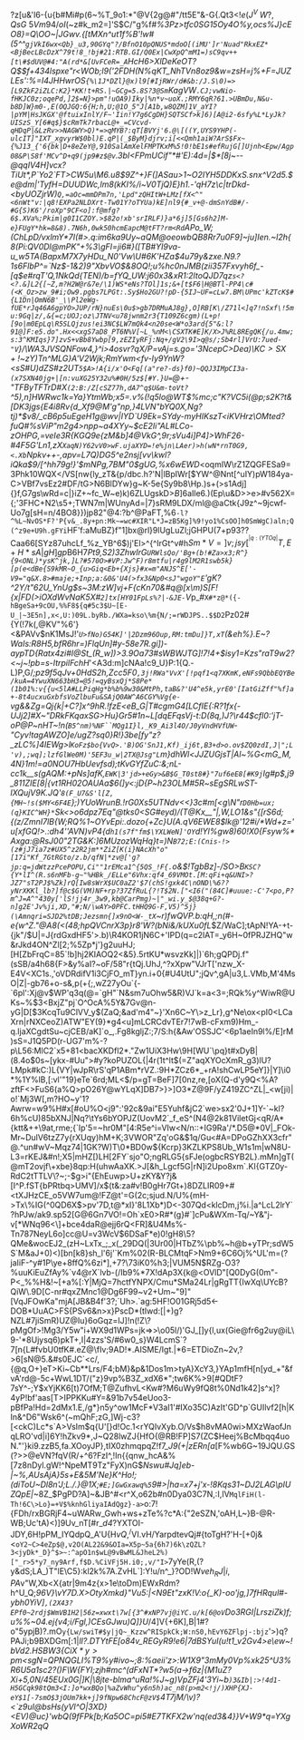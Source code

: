 ?z[u&'l6-{u{b#Mi#p(6~%T_9o1:*"@V{2g@#$%~%w<{5%$:&q>8g"m(*VK0P@V|z53i3re^b^McZt6xyL,wbC/4*]ul?^1x4'wZilvX=kc1(M.bC5O~I$~8RHp9K:.,A#"/>D'`c>;Z,]g,n)6ubk}c$"/tt5E"&-G{.Qt3<!$e(J^V\;W?,QsG~5Vm94/oI%5%Jj/pcNW{`>-!f^}w7W|?|.]E0or:9+.nP'wMU70;]m(t=dH~?azRoEh5$(~z#k_m2=]'S$C/"g%f#_%3Pz>tfc0SG15Oy4O%y,ocs%J}cEO8}=Q\OO~|JGwv.{[tMXn^ut1f%B'!w#(5^^`gjVkI6wx<Qb}_u3,90GYq"?/BfnO10pQNUS*mdoO[(iMU']r'Nuad"RkxEZ*<BjBecLBcDzX^79t!8_!bj#21:RTB.GI/Q0Ex|CwXpQ^mM1=)sC9qv++[t\#$dUV@#4:"A(rd*&[UvFCeR=_A`HcH6>XlDeKeOT?Q$$f+434lspxe"r<WOb;l9('2FDH(N%qKT_NhTVn8oz9&w=zsH=j%+F=JUZLEs':%=I4JHHwrOS`{%\1J*DZl}@x)l9[#IjRWr/d#&b:/J.S\0)=>[L9ZkF2iZLC:K2}*KK!t+RS.|~GCg=5.8S?3@Sm`KagVW`.CJ;vwNio-fHKJC0z;oqePd,]2$=N}>pm"!uOA9)Iky|%n*v~uoX.;RMY6qR?61.>UBmDu,N&u-b8D]W}m0-,E(OQJGQ:6{H;h,U;@1O_5"J[A1b,w8QZM]1V_aYI?|pYM|HsJKGX'@ftuixInlY/F~'Iin!Y7g6CgDH}SQTSCf>k]6)[A@i2-6sfy%L*LyJk?UISzS_Y[6#q$}$cRmTk7rbacL@+_=CVcvd-qHDqP|&LzRv>>NAGWY>Q)*=>qMYB?:qT[BVYj'6.@\[((Y,UYS9YHP(-ulcIT]"IXT_xgvyrW$0bl)E.qP|(_$ByM}djrv;i[<<Qmh1aiW?ArS$Fx~{%J13_{'6{bk|D+8eZeY@,910SalAmXelFMPTKxM%5!0!bE1s#efRujG[]Ujnh<Epw/Agp08&P\S8f'MCv^D+q9(jp9#z$@v`.3bI<FPmUCif"*#'E):4d=|$*[8j~--@qqIV4H]vcx?TiUt*,P`Yo2`FT>CW5u\M6.u8$9Z^+}F(]ASau>1~O2IYH5DDKxS.snx^V2d5.$e@dm|'TyfH=DUUDWc,lm8(kKI%/i~V0TjQ)E}h1.-'qH7z\c|trDkd-<byUOZjrW)`Q,=aOc=mmDPm7n,'Lpd"zQHItW+LMz[fX<^"<6nWt"v:|q8!EXPa2NLDXrt-Tw01Y?oTYUa)kE]nl9{#_v+@-dmSnYdB#/-#G{S)K6'/roXp"9CF<o]:f@mfg?6$.XVa%;Pkim|g0I1CZOY.>$82o!xb'srIRLF)}a*6j]5[Gs6h2]M-e}FUgY*hk=8&8).7N6h,0wk50hcmEapcM@tFT?rm<Rd`APo_W;\(ChLpD/vxlmY*7I(#>.q:im6ka9Uy~aQM@oeowbQB8Rr7u0*F9]~ju]Ien.~I2h{8(Pi:QV0Dl@mPK"+%3\gFI=ji6*\#}([TB#YI9va-u_w5TA(BapxM7X7yHDu_N0'V*w\U#6K'HZa$4u79y&zxe.N9.?1s6FlbP^=`Nz$-1&2)9"XbvV*O$&8OQ!;u%hc0nJMB(zii357Fxvyh6f_-[q$e#rqT'Q,1NkQd{TEN)$/b=%]9@`]9$fYQ_UW:j60x3&xR1:2ltoQJD7qz`s<?<?.&]L2{[~Z,m?H2W@r&7e/\1)WS*eNs?TOl]1s;&+[t$F6|H@BTl-PP4\c#(<K_Oz>zw_9#i;Ow9.pgbs7LPGt:.Sy$Ho2GU?!pD-{5IJ~UF=cLw7.BM\UPmc'kZTcK$#{L1Dn|OmN6B'_\\Pl2eWg-fUE*rJq46A6gpYO>JUP/rN}nuEs\0u$>gb7DRMuAJ8g},O]RB[K\/Z71l<]q7!nSxf\!5mu:9Gq|z/,&{=c;UOJ;oz\JTNV<u78jwnm2r3{T109Z6cgm)(L+p![9o|m0EpLq\R5SLQjzus!ei3NC$LW7mQk4<n20se<W*o3ard{5"&:l?91@]F:e5.do".Hx<<xgS7aD8_PT6N%V[~L_%nM<\CSXTK#E]K/X>J%RL8REgQK{/u.4mw;s:3^KMIqs}7]zvS+vBb8Ywbp[9,zEZIyRFj:Nq+/gV2\9I>q@s/;Sb4rl]VrU:7ued-"V`}/\WA3JVSQNFow4,}^i>4osvr?qX/P=vAj=s.go='3NcepC>Dea)\KC$>SX+!%~s'wb"vAR`mf~9Bau8!3c,^d-|T!()jHlv[KjG>69A6a2nwIp:Df=?JL,\=+V[m(L:M;mc2]^(f|&a;@Cf73[GZM#,dn=\+*y7a-0`5{Jf<\ICixVeX[~W|(-Ob5gqe'HDN>j$-V}J:#?`v0zt9zn".K5Vs[&o>;(tchWIw%R$~zY)Tn^MLG}A'V2Wjk;RmYwm<fv-Iy9YnW?<sS#U)dZS#z2UT`5$A>!A{i/x'O<Fq[(a"re?-ds}f0)~QQJ3IMpCI3a-(x7SXN40jg+|[n:vuXG25Y32u%#0H/5z$[#Y.}U=`@+-"TFByTFTrD#X`(2:B:/Z[cSZ77h,dA7^q$U&m-toVt?`^5),n]HWRwc1k=Ya}YtmWb;x5=.v%\(!q5lo@WT$%*mc;c"K?VC5i(@p;s2K?t&[DK3jgs{E4i8Rv{d_Xf9@M'g"np,}4LVN"b*YQ0X,Ng?tj)*$v8/_cB6p5uEgeH1g@wv|IYD`U9Ek=SYdy-myHIKszT<iKVHrz\OMted?fuQ#%sViP"m2g4>npp~a4XYy~$cE2Ii"AL#LCo-zOHPG,=veIe3R{KGQ9e{zM&b]4@VkG^,9r;sVu4i]P4]>WhF26-#4F5G'Ln1,zX`XaqN)Y62vV0>wF.ujaXYD=!e%jn\LAer)>h(wN*rnT0G9,<.Xb`Npkv++-,apv=L7Q)DG5^e2nsj[vv\kwl?iQka$9/[^hh79g!}'$mNPg,7BM"0$gUG,%x6wEWD_<oqmIW\rZ1ZQGFESa9=3Phk10WQX</VS[nw{ly_zT&{p/dbc.h?'N|lBpIWr[$YW^@Nnt[^uIY)pW184ya-C>VBf7vsEz2#DF/tG>N6BlDYw}g~K-5e{Sy9b8\Hp.)s+(>s1Adj]{}f,G7gs\wRd=c|}iZ+~fc_W~e)k)6ZLUgskD>_B_]6aIle6.)(Ep\u&D>>e>#v562X={;'3FHC+N2\s5+;TWN7m|WUnyAd=|7}sRM9LDX/ml@@aCtk{J9z^~9jcwf-Uo7g[sH=n/4BO8}})jp82"@4:?b^@PaFT,%6`-l?^%L~NvOS*F?'P{v&_.8y+pn:Mk~=wc#XIR"L*J=zB5Kg]%9!yo1%CsOO]h0SmWgC)aln;Q(^z9e+U9h.gFYi`HF'f:aMuBZ}f"1]bx@rl}9lUgLuZl;jGHPU(7+p93??Caa66[SYz87uhcLf_%z_YB^6$)j'El>^{^IrGt^v#h$Sm*V=]v;jsy[^^|q:(YTOq|T,E+H*sA|gH]gp$B6H7*Pt9,S2)3ZhwIrG`URWlsQo/'Bg+(b!#Za>x3;R^}{9<ONL)*ysK^jk,]L?#570O>#VP:Jw^F)r8mtfu|r4g9lM2R1swb5k}[p(e<dBe{S9kMR~O_{u>Giq<Eb+{Xjs}#x=m"ANJS^E['-V9="q&X.8>#maje;+Inp;a:&0&'U4(>fx3&Np0<sJ"wgoY"E`'gK?^2Y/t"62U_YnUg$s~3M:zW]vj+F{cKn70&#q@[x\m)S[F!{x|FD(>iOXdWvNaK5X#`2]tx[HY01FpLs%?|-&JE-`V*p_#`X#*z@*({-hBgeSa+9cOU,%%F8${q#5c3$U~[E-U_|~3E5n],x<,U:)09L.byRb./WXa=kso\%m{N/;=rWDJPS..$$D2`Pz02#{Y(!7k(,@KV"%6'}<&PAVv$nK1MsJ!'*`U>fNo)G54K]'|2Dzm96Oup,RM:tmDu]}T,xT`(&eh%}.E~?WaIs:R8H5,bfR6hr=)FlqUn]#y-58e7R.gi])-aypTD{Ratx4zi#I@St_(R_w])>3.9Oa73#sWBWJTG]!7!4+$isy1=Kzs"raT9w2?<~j~!pb=s-ItrpilFchH*'<A3d:m]cNAa!c9_U}P:1{Q.-L)P,G/_;pz9f5qJv+0HdS2h,Zcc5*F0*`,3j!RWa"VvX'[!pqf1<q7XKmK,eNFs9QbbEQYBe/kuA=4YwuXN663bH3=@5!=qyBsxQj*S8Pe*(1b01%:v{{u<5lA#LLPiqHg*b%b%9w30&MtPh,taB&?'U4^e5k,yrE0'[IatGiZff"%f]a+-8t4ucxuGxbfsVoZlbuFu&SAjQ0AW^A6CGY%Vg{e-`vg\&&Zg=Qj{k|+C?*]x^9hR.!fzE<eB_G|*T#cgmG4[LCfIE{:R?1fx{-UJj2]#X~"DRkFKqaxSG>Hu}Gr5#1n~*L[dqEFqsVj-t:D(8q,)J?\r44$cfl0:'jT-oP@P~nHT~!n(`B5^nm)%NF``MQg1I}l,_K9_Ai3l4O/J0yVndHVfUW`-"Cyv!tagAWZO]e/ugZ?sq0}R!}3be[fy"z?_zLC%]4IEWg>l`KoFz$bo{VvQ>.'B)OG'SnJ1,Kf)_ij6t,B3+d>o.ov$ZQ0zdI,J|";L'v),;wq];lzfGlWe0M)'5EF3u_w|2TX@Jsg"L`m}dhWl<JJZUGjsT|Al~%G<mG_M,4N}1m!=a0NOU7HbUevfsd);tKvGYfZuC:&;nL-cc1k__s(gAQM:+pNs]afK,`EWK|3'jd>+eGy>&B$G_T0st8#}"7uf6eE8[#K9j`Ig#p$,j9_811ZIE[8|{vt1RH02OAUAa$6(]y<:jD{P~h23OLM#5R~sEg*SRLwST-lXQujV9K.JQ'`8(F_U7&S'l[Z,{MH~!s($MY<6F4E`};)YUoWrunB.!rG0Xs5UTNdv<<}3c#m[<g\N"r`D0Hb=ux;(q}KIC^WH}*`Sk<>o6dpz7Eq"@tks0<SG#eyd)/(T@Kx__"|,W,LO1&s"{[rS6d;{(z/ZmnI7lB{W;RQ%1~OYvEpi:*.dozo{+Zc}U(A.qV6EWE8$lk@'12*#i/*Wd+z='u[xfGQ!>.:dh4''AVN)vP4{d`h1(s7f"fm$\YXLWeN]'OY`d!Yl%gw8)60!X0{Fsyw%*Axga:@RsJ00"2TG&K:]6MUzozWqHq}t=)N`B72;E:(Cnis-!>(z#jJ7ia7z#UX5^z2R2jm**ZiZ[K(i}NAcXh"o"[17i"Kf_7GtRGto/z.b/qfN|*zv@['g?jp:q=jdWtzzPcePOPU,Ci""1rEMca1^{5QS_!F{.`o&$!TgbBz]-/SO>B`KSC?{Y*lI^(R.s6nMFb-g~"%HBk_/ELLe"6Vhx:qf4_69VMOt.[M:qFi+q&UNI>?JZ7"sT2PJ$%Zk]rQ[Iw8sWrX$UC0aZ2'$7(chS!gxk4C\nOND\%6??yNrXKKl_lb?]f@c$G(VM)NF+rp?37ZfRuL{?!T$2N.["<I6("(84C]#uuue:-C'7<po,P?m^J=A^"430y['lS!jj4r_3w9,kb@CarPmg)~|"_wi.y_$@38q+G?-n]g2E'Jv%ji,XD,"#;N/\wAY>0PFC.tHHQ9G-F,V5)^5j}(\Amnqri=SJD2%tDB;Jezsmn{]x9nO<W-_tX`~r)fwQVP.b:qH\,;n(#-e{w^Z."@A8(<(48;hpQVCnrX3p\}r8'W?(bNi&/kUXu0fL_$Z/WaC];tApN!YA-+t-{jk"/$U|=J{rdGxdHF5'>.b)\R4KOR1jN6C+'IPD(q=c2lAT=_y6H~0fPRJZHQ"w&rJkd4ON^Zl[2;%5Zp*j'}g2uuHJ;[H[ZbFrqC=85`!b]hj2KIAOQ2<&5}.5rtKU*wsvzKk]|)`6h;gQPDj.f"(sSB/a4h68{F>&y%aI?~oF/58"r{tQj.UhJ,^?xXpw"VJrT['nzw_X-E4V<XC1s.,'oVDRdifV1i3CjFO_mT}yn.i+0{#U4UtU";jQv^,gA|u3,L.VMb,M'4MsO|Z|-gb76+o-s&,p(+{;,wZ27yOu`{-`6pl':Xj@v$WP'q3q(@=`gH"`N&sm7uOhw5&R)VJ`k=a<3=;RQk%y^WiwR@UKs~%$3<BxjZ"pj`O^OcA%5Y&7Gv@n-yG|D[$3KcqTu9ClVV_y$(ZaQ;&ad'm4"~}'Xn6C~Y\>z_Lr},g^Ne\ox<pI0<LCaXrn|rNXCeoZ)ATW"EY(9}*g4<u]mLCRCdvTEr7!7wB-cFxm9)Hm_-q.ljaXCgdtSu~cjCEB/aK]`o_,.Fg8kgljZ:;7/S:h{&Aw'OSSJC'<6p1aeIn9l%/E]rM)sS=J1Q5PD(r-UG7'm%-?p\L56:MlC2`x5+81<bacXKDfl2*."Zw1UiX3Hw\9H[WU`\pq}t#xDyB|(8.4o$0s~[ykx-#Uu">#y?koPUZOL{|4r(1t^lt$(=Z"aqXYOcXmR_g3)lU?LMpk#kC:)L{VY|wJpR\rS'qP1ABm*rVZ.:9H*ZCz6*_+rA!shCwLP5eY]}|Y]\i0*%1Y%lB,[:vl'"19}eTe`6rd;ML<$/p=gT=BeF]7[0nz,re,[oX(Q-d'y9Q<%A?zftF<>FuS6(a%Q>pO26Y@wYLqX]DB7>}>]O3*Z@9F/yZ419ZC^ZL|_<w[ji)|o!`Mj3W[,m?HO~y'1?Awrw=w9%H#x[#oU%O<j9":'92c&9ai"E5Yuhf&jC2`we>sx2'0J+1]Y-`~kl?6h%cU)85bXNJ|Nq?\tYs6bYOPJZ(UovM2`_f_eS^(N4@2k81ViletGj<qR/A*{ktt&++\9at,rme;{`Ip'5=~hr0M"[4:R5e^i=VIw<N/n::+IG9Ra'/*.D5@*0V|_FOk-Mr~DulV6tzZ7y{rXUqy)hM+K;3VWOR"Zq'oG&$1q/Gu<#A=DPoGZhXX3cfr"@.^un#wV~Mqz74|1GK?W)T\0*BD0w${Kcrp}3KZLKPS8Ub_W1s1m|wN8U-L3=rKEJ&#n!;X5|mHZ[)LH[2FY`sjo"O;ngRLG5{sFJe(ogbcRSYB2L}.mMn]gT(@mT2ovjf\+xbe}8qp:H(uhwAaXK.>J[&h_Lgcf5G|rN]i2Upo8xm`.KI{GTZ0y-RdC2tTTLV\?~;-$g>i"{EhEuwp>U+zKY&Y?j&[I^P.fST{bPRtbq>UMV]/x$(t&:za#v!B0gHr7Gt+)8DZLIR09+#<tXJHzCE_o5VW7um@!FZ@t'=G(2c;sjud.N/U%{mH->Tx\%IG(^0QD6X$>pv'7D,t@*xI}'8L1Xb*)D<-307Qd<klcDm,j%i.|a^LcL2lrY`?hPJw/ak9.sp52[G@6Gn7VO!=Oh`xE0>R#*(g}#`]cPu&WXm-Tq/~Y&"j-v[*WNq96<\]+bce4daR@ejj6rQ<FR]&U4Ms%-Tn787NeyL6o]cc@U=v3WcV$6DSaF*e)0!gH8\5?QMe&wocEJ2_(zH~LxTx_;_x(_29DQ(|3Ur00|HTbZ%\pb%~h@b+yTPr;sdW5S`M&aJ+0)<)[bn[k8}sh_l'6j'`Km%02(R-BLCMtqF>Nm9+6C6Oj%^UL'm=(?jaIiF-^y#1P\ye+8ffQ%6zi*],+7?\73iK0%h3;|VUM5N$RZg-O3?%uuKiEuZfAy%`v4@rX`lvb-(/Ib9%*7X!dAp3X{k@<OVlD"[Q0DyG(0m"-P<_%%H&!~[+a%[:Y|MjQ=7hctfYNPX/Cmu*SMa24Lr|gRgTT{IwXq\UYcB?QiW\.9D[C-nr#qxZMnc1@Dg6F99~v2+Um~"9]"[VqJFOwKa"mjA[JB&B4f'3?;`Uh>.`ag:5HF!O01GRj5d5<-DOB*UuAC>FS{PSv6&n>x}PscD*(tIwd:[|+)g?NZL#7jiSmR)UZ@Iu}6oGqz=IJ]!n(!Z\?pMgOf>!Mg3/Y5w"i+WX9d1WPs=jk=>>\o05l/)'GJ_[]y{l,ux(Gie@fr6g2uy@iL\9-'*8Ujysq6)pkT+,I|4zzs'S/#6w0_s}W4LcmS`?7[n{L#fvbU0tfK#.eZ@\fIv;9AD!*.AISME/Igt.|*6=ETDioZn~2v,?>6[sN@5.&#s0EJC`<c/,{@q,O+}eT>Ki~Cb**Lrs/F4;bM}&p&1Dos1m>tyA}XcY3,}YAp1mfH[n[yd_+"&fvA'rd@-5c+WwL1DT/("z}9vp%B3Z_xdX6*";tw6K%>9[#QDtF?7sY^-;Y$xYjKK6[t)7OfM;T@ZufhvL<Kw#?M6uWy9fQ8t%0Nd1k42]s^x]?4yP!bf'aas[T>IPPKKu#Y=&91b7v54eUoo3-pBfPa!Hd=2dMx1.E,/g*}n5y^ow1McF*V3aI1'#IXo35C)AzIt'GD^p`GUIlvf2[h|KIn&^D6"Wsk6^(~mQhF;zG,]Wj-c3?[<ckC)Lc*s`A>VsIm$q{U'[}d!Oc.1<rYQIvXyb.O/Vs$h8vMA0wi>MXzWaofJnqLRO'vd|i]6Y!hZkv9*,J~Q28lwZJ{HfO{@RB!FP]S7(ZC$Heej%BcMbqq4uoN."'}ki9.zzB5,fa.XOoyJP},tIX0zhmqpqZ!f7_*J9(+|zERn[a*[F%wb6G~19JQU.GS(?>>@eVN?fqV(R/+^6?FzI^,!In{{qnw_hcA&%[7z8nDyl.gW!^NpeMT9Tz"FyX)nG$_Nswu#Jq]eb-|~%,AUsAjA}5s+E&5M'Ne}K^Ho!;(diToU~Dl8n'J;L./.}@1X;`#E;]GwGxawq%5`9#>|ha=x7+j'x-!8Kqs31~DJ2LAG\pIUZQpE|_~8Z_$PgPD?A]~&JB^#<r^X,o62b#n0Dya03C7N,:I,IV`MqlFiH(l-Th!6C\>Lo}=+V$%knhGliyaIAdQgz}-a>`o:7!{FDh/rxBGRjF4~uWARw_Gwh+ws+zTe%\?c*A:{"2eSZN,'oAH,L~}B-@R-WB;Uc'tA)<)]9Uv_nT[#r\__d4_?YXTOI-JDY,6H!pPM_IYQdpQ_A'U{H$vQ,^/$VI.vH/YarpdtevQj#{toTgH?'H-[+0j&<`oY2~C>4eZp$@,v2O(AL22&9&OIa=X5p~5a{6h7)6k\zQZL?3<jyDk*_D}^$>~:^apO1n$wL@9vBwML&JheL2%)["_r>5*y7_ny9Arf,f$D.%CiVFj5H.i0;,v/"I>`7yYe(R,(?y&dS;LA_)T"lE\C5}:kl2k%7A.ZvHL\`]:Y!u/n^_}?OD!W$veh_RJ|i,PA$v"W,Xb<X{atr|9m4z{x>1e\toDm)EWxRdm?h^U_Q;*96V}\vY7D.X>OtyXmkd}"Vu5:|<N9Et"zxK!V:o{_K)-oo'jg,]7fHRqul#-ybh0YiV]`,(2X43?EPf0~2rdj$WmVB1H2|56z=xwxt\7w[{3^#xNP7vj@iYC.u/k[6@oV`Do3RGI|LrsziZk)f;u%%~04.ej{v4;i/Fgl,)CEsGJwu)Q]}U*/4]V{+6K],B|1#?o"5ypjB)?.mO`y{Lw/swiT#$y|jQ~_Kzzw^RISpkCk;W:nS0,hEvY6ZFlpj-:bjz`'>)q?PAJi;b9BXDGm[:1|_lI?.DTYtFE[o84v_RE*GyR9!e6|7dBSYuI(u!t1_v2*Gv4>e\ew~!bVd2.HSBW3{C$iX*y>pm<$sgN=QPNQGLI%T9%y#ivo~;8:%aeii'z>:W1X9"3mMy0Vp%xk25^U3%R6U5a1sc2?()F\W{FYI;zjh#mc^(dFxNT*?w5(a->f6z|{M1uZ?Xi+5,0N/45EUx0G|]K|\8jte-blma^uRa!%J~g)VpZFj4'3Yi~b`)3&Ib|:>!4d1-H5GCqk98tQm3<I:]o*wxBQo|%aZvWhu^y6n5h)ac_n8(p>m2<!j/)XHP{XJ-eY$1[-7smO$3jOUm7kk+j]9fNpw68ChcF@zV$`4T7jM/\v)?<`z9uI@bsHs(yVl^O|3XD}<EV)@uc}'wbQ(9fFPk[b;Ka5OC=pi5#E7TKFX2w'nq(ed3&4}}V+W9*q=YXgXoWR2qQ_